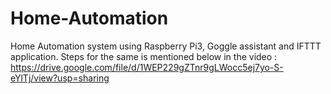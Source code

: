 # Home-Automation
Home Automation system using Raspberry Pi3, Goggle assistant and IFTTT application.
Steps for the same is mentioned below in the video :
https://drive.google.com/file/d/1WEP229gZTnr9gLWocc5ej7yo-S-eYlTj/view?usp=sharing
